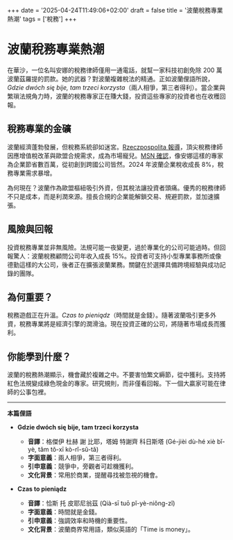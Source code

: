 +++
date = '2025-04-24T11:49:06+02:00'
draft = false
title = '波蘭稅務專業熱潮'
tags = ['稅務']
+++

# 波蘭稅務專業熱潮

在華沙，一位名叫安娜的稅務律師僅用一通電話，就幫一家科技初創免除 200 萬波蘭茲羅提的罰款。她的武器？對波蘭複雜稅法的精通。正如波蘭俚語所說，*Gdzie dwóch się bije, tam trzeci korzysta*（兩人相爭，第三者得利）。當企業與繁瑣法規角力時，波蘭的稅務專家正在賺大錢，投資這些專家的投資者也在收穫回報。

## 稅務專業的金礦

波蘭經濟蓬勃發展，但稅務系統卻如迷宮。[Rzeczpospolita 報導](https://www.rp.pl/zawody-prawnicze/art42160241-to-oni-najlepiej-znaja-sie-na-prawie-podatkowym)，頂尖稅務律師因應增值稅改革與歐盟合規需求，成為市場寵兒。[MSN 確認](https://www.msn.com/pl-pl/wiadomosci/other/to-oni-najlepiej-znaj%C4%85-si%C4%99-na-prawie-podatkowym/ar-AA1DuMsW?ocid=finance-verthp-feeds)，像安娜這樣的專家為企業節省數百萬，從初創到跨國公司皆然。2024 年波蘭企業稅收成長 8%，稅務專業需求暴增。

為何現在？波蘭作為歐盟樞紐吸引外資，但其稅法讓投資者頭痛。優秀的稅務律師不只是成本，而是利潤來源。擅長合規的企業能解鎖交易、規避罰款，並加速擴張。

## 風險與回報

投資稅務專業並非無風險。法規可能一夜變更，過於專業化的公司可能過時。但回報驚人：波蘭稅務顧問公司年收入成長 15%。投資者可支持小型專業事務所或像德勤這樣的大公司，後者正在擴張波蘭業務。關鍵在於選擇具備跨境經驗與成功記錄的團隊。

## 為何重要？

稅務遊戲正在升溫。*Czas to pieniądz*（時間就是金錢）。隨著波蘭吸引更多外資，稅務專業將是經濟引擎的潤滑油。現在投資正確的公司，將隨著市場成長而獲利。

## 你能學到什麼？

波蘭的稅務熱潮顯示，機會藏於複雜之中。不要害怕繁文縟節，從中獲利。支持將紅色法規變成綠色現金的專家。研究規則，而非僅看回報。下一個大贏家可能在律師的公事包裡。

---

**本篇俚語**  
- **Gdzie dwóch się bije, tam trzeci korzysta**  
  - **音譯**：格傑伊 杜赫 謝 比耶，塔姆 特謝齊 科日斯塔 (Gé-jièi dù-hé xiè bǐ-yè, tǎm tǒ-xī kò-rǐ-sǔ-tǎ)  
  - **字面意義**：兩人相爭，第三者得利。  
  - **引申意義**：競爭中，旁觀者可趁機獲利。  
  - **文化背景**：常用於商業，提醒尋找被忽視的機會。  

- **Czas to pieniądz**  
  - **音譯**：恰斯 托 皮耶尼翁茲 (Qià-sī tuō pǐ-yè-niǒng-zǐ)  
  - **字面意義**：時間就是金錢。  
  - **引申意義**：強調效率和時機的重要性。  
  - **文化背景**：波蘭商界常用語，類似英語的「Time is money」。